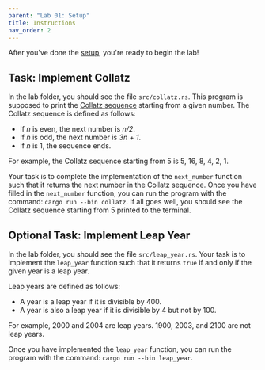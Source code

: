 ```yaml
---
parent: "Lab 01: Setup"
title: Instructions
nav_order: 2
---
```


After you've done the [setup](setup.md), you're ready to begin the lab!

## Task: Implement Collatz

In the lab folder, you should see the file `src/collatz.rs`. This program is supposed to print the [Collatz sequence](https://en.wikipedia.org/wiki/Collatz_conjecture) starting from a given number. The Collatz sequence is defined as follows:

 - If *n* is even, the next number is *n/2*. 
 - If *n* is odd, the next number is *3n + 1*.
 - If *n* is 1, the sequence ends.

For example, the Collatz sequence starting from 5 is 5, 16, 8, 4, 2, 1. 

Your task is to complete the implementation of the `next_number` function such that it returns the next number in the Collatz sequence. Once you have filled in the `next_number` function, you can run the program with the command: `cargo run --bin collatz`. If all goes well, you should see the Collatz sequence starting from 5 printed to the terminal.

## Optional Task: Implement Leap Year

In the lab folder, you should see the file `src/leap_year.rs`. Your task is to implement the `leap_year` function such that it returns `true` if and only if the given year is a leap year.

Leap years are defined as follows:
 - A year is a leap year if it is divisible by 400.
 - A year is also a leap year if it is divisible by 4 but not by 100.

For example, 2000 and 2004 are leap years. 1900, 2003, and 2100 are not leap years.

Once you have implemented the `leap_year` function, you can run the program with the command: `cargo run --bin leap_year`. 

